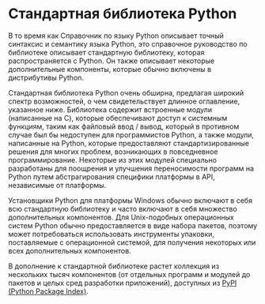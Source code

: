 # Стандартная библиотека Python

В то время как Справочник по языку Python описывает точный синтаксис и семантику языка Python, это справочное руководство по библиотеке описывает стандартную библиотеку, которая распространяется с Python. Он также описывает некоторые дополнительные компоненты, которые обычно включены в дистрибутивы Python.

Стандартная библиотека Python очень обширна, предлагая широкий спектр возможностей, о чем свидетельствует длинное оглавление, указанное ниже. Библиотека содержит встроенные модули \(написанные на C\), которые обеспечивают доступ к системным функциям, таким как файловый ввод / вывод, который в противном случае был бы недоступен для программистов Python, а также модули, написанные на Python, которые предоставляют стандартизированные решения для многих проблем, возникающих в повседневное программирование. Некоторые из этих модулей специально разработаны для поощрения и улучшения переносимости программ на Python путем абстрагирования специфики платформы в API, независимые от платформы.

Установщики Python для платформы Windows обычно включают в себя всю стандартную библиотеку и часто включают в себя множество дополнительных компонентов. Для Unix-подобных операционных систем Python обычно предоставляется в виде набора пакетов, поэтому может потребоваться использовать инструменты упаковки, поставляемые с операционной системой, для получения некоторых или всех дополнительных компонентов.

В дополнение к стандартной библиотеке растет коллекция из нескольких тысяч компонентов \(от отдельных программ и модулей до пакетов и целых сред разработки приложений\), доступных из [PyPI \(Python Package Index\)](https://pypi.org/).

